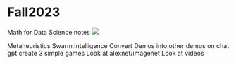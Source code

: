 # Fall2023
Math for Data Science
notes
<img src=" https://images.app.goo.gl/AGfDPsCpMtovaBhR7 ">

Metaheuristics
Swarm Intelligence
Convert Demos into other demos on chat gpt
create 3 simple games
Look at alexnet/imagenet
Look at videos

